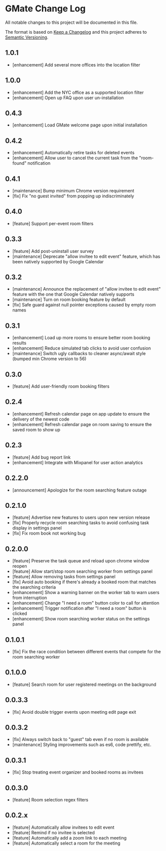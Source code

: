 # GMate Change Log

All notable changes to this project will be documented in this file.

The format is based on [Keep a Changelog](http://keepachangelog.com/) and this project adheres to [Semantic Versioning](http://semver.org/).

## 1.0.1
- [enhancement] Add several more offices into the location filter

## 1.0.0
- [enhancement] Add the NYC office as a supported location filter
- [enhancement] Open up FAQ upon user un-installation

## 0.4.3
- [enhancement] Load GMate welcome page upon initial installation

## 0.4.2
- [enhancement] Automatically retire tasks for deleted events
- [enhancement] Allow user to cancel the current task from the "room-found" notification

## 0.4.1
- [maintenance] Bump minimum Chrome version requirement
- [fix] Fix "no guest invited" from popping up indiscriminately

## 0.4.0
- [feature] Support per-event room filters

## 0.3.3
- [feature] Add post-uninstall user survey
- [maintenance] Deprecate "allow invitee to edit event" feature, which has been natively supported by Google Calendar

## 0.3.2
- [maintenance] Announce the replacement of "allow invitee to edit event" feature with the one that Google Calendar natively supports
- [maintenance] Turn on room booking feature by default
- [fix] Safe guard against null pointer exceptions caused by empty room names

## 0.3.1
- [enhancement] Load up more rooms to ensure better room booking results
- [enhancement] Reduce simulated tab clicks to avoid user confusion
- [maintenance] Switch ugly callbacks to cleaner async/await style (bumped min Chrome version to 56)

## 0.3.0
- [feature] Add user-friendly room booking filters

## 0.2.4
- [enhancement] Refresh calendar page on app update to ensure the delivery of the newest code
- [enhancement] Refresh calendar page on room saving to ensure the saved room to show up

## 0.2.3
- [feature] Add bug report link
- [enhancement] Integrate with Mixpanel for user action analytics

## 0.2.2.0
- [announcement] Apologize for the room searching feature outage

## 0.2.1.0
- [feature] Advertise new features to users upon new version release
- [fix] Properly recycle room searching tasks to avoid confusing task display in settings panel
- [fix] Fix room book not working bug

## 0.2.0.0
- [feature] Preserve the task queue and reload upon chrome window reopen
- [feature] Allow start/stop room searching worker from settings panel
- [feature] Allow removing tasks from settings panel
- [fix] Avoid auto booking if there's already a booked room that matches the searching criteria
- [enhancement] Show a warning banner on the worker tab to warn users from interruption
- [enhancement] Change "I need a room" button color to call for attention
- [enhancement] Trigger notification after "I need a room" button is clicked
- [enhancement] Show room searching worker status on the settings panel

## 0.1.0.1
- [fix] Fix the race condition between different events that compete for the room searching worker

## 0.1.0.0
- [feature] Search room for user registered meetings on the background

## 0.0.3.3

- [fix] Avoid double trigger events upon meeting edit page exit

## 0.0.3.2

- [fix] Always switch back to "guest" tab even if no room is available
- [maintenance] Styling improvements such as es6, code prettify, etc.

## 0.0.3.1

- [fix] Stop treating event organizer and booked rooms as invitees

## 0.0.3.0

- [feature] Room selection regex filters

## 0.0.2.x

- [feature] Automatically allow invitees to edit event
- [feature] Remind if no invitee is selected
- [feature] Automatically add a zoom link to each meeting
- [feature] Automatically select a room for the meeting